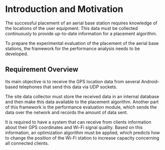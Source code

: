 # Introduction and Motivation

The successful placement of an aerial base station requires knowledge of the locations of the user equipment. This data must be collected continuously to provide up-to-date information for a placement algorithm. 

To prepare the experimental evaluation of the placement of the aerial base stations, the framework for the performance analysis needs to be developed.

## Requirement Overview 

Its main objective is to receive the GPS location data from several Android-based telephones that send this data via UDP sockets.

The site data collector must store the received data in an internal database and then make this data available to the placement algorithm. Another part of this framework is the performance evaluation module, which sends the data over the network and records the amount of data sent.

It is required to have a system that can receive from clients information about their GPS coordinates and Wi-Fi signal quality.
Based on this information, an optimization algorithm must be applied, which predicts how to change the position of the Wi-Fi station to increase capacity concerning all connected clients.
